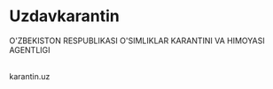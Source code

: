 # Uzdavkarantin

O'ZBEKISTON RESPUBLIKASI O'SIMLIKLAR KARANTINI VA HIMOYASI AGENTLIGI


<br>
karantin.uz
